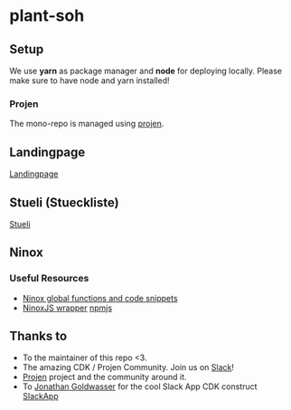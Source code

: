 # plant-soh

## Setup

We use **yarn** as package manager and **node** for deploying locally. Please make sure to have node and yarn installed!

### Projen

The mono-repo is managed using [projen](https://github.com/projen/projen).

## Landingpage 

[Landingpage](landingpage/README.md)

## Stueli (Stueckliste)

[Stueli](stueli/README.md)

## Ninox

### Useful Resources

- [Ninox global functions and code snippets](https://github.com/rmcilmoyle/ninox)
- [NinoxJS wrapper](https://github.com/AxelRothe/ninox) [npmjs](https://www.npmjs.com/package/ninoxjs)

## Thanks to

- To the maintainer of this repo <3.
- The amazing CDK / Projen Community. Join us on [Slack](https://cdk-dev.slack.com)!
- [Projen](https://github.com/projen/projen) project and the community around it.
- To [Jonathan Goldwasser](https://github.com/jogold) for the cool Slack App CDK construct [SlackApp](https://github.com/jogold/cloudstructs/tree/master/src/slack-app)
